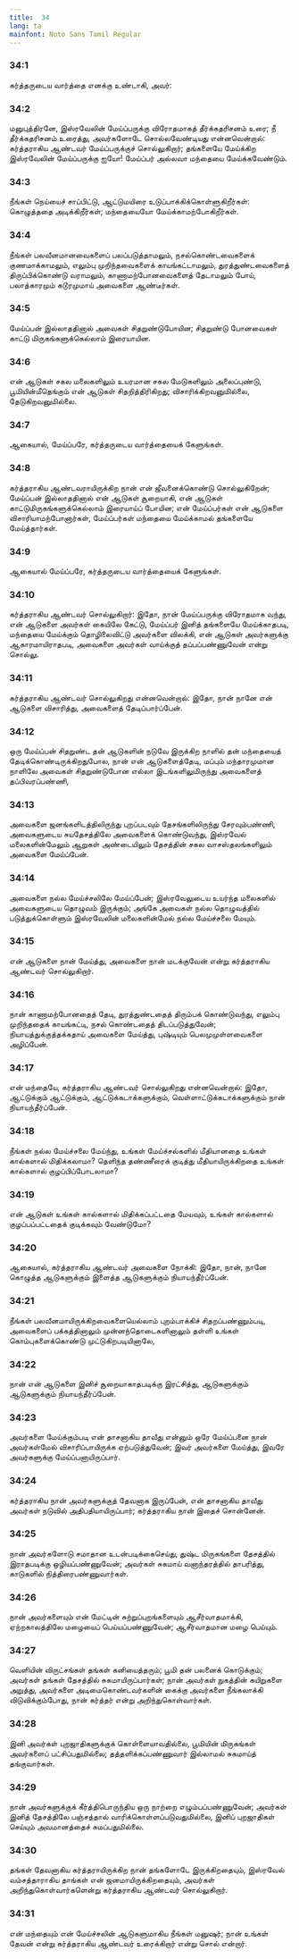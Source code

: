 ```yaml
---
title:  34
lang: ta
mainfont: Noto Sans Tamil Regular
---
```


###  34:1

கர்த்தருடைய வார்த்தை எனக்கு உண்டாகி, அவர்:

###  34:2

மனுபுத்திரனே, இஸ்ரவேலின் மேய்ப்பருக்கு விரோதமாகத் தீர்க்கதரிசனம் உரை; நீ தீர்க்கதரிசனம் உரைத்து, அவர்களோடே சொல்லவேண்டியது என்னவென்றால்: கர்த்தராகிய ஆண்டவர் மேய்ப்பருக்குச் சொல்லுகிறார்; தங்களையே மேய்க்கிற இஸ்ரவேலின் மேய்ப்பருக்கு ஐயோ! மேய்ப்பர் அல்லவா மந்தையை மேய்க்கவேண்டும்.

###  34:3

நீங்கள் நெய்யைச் சாப்பிட்டு, ஆட்டுமயிரை உடுப்பாக்கிக்கொள்ளுகிறீர்கள்: கொழுத்ததை அடிக்கிறீர்கள்; மந்தையையோ மேய்க்காமற்போகிறீர்கள்.

###  34:4

நீங்கள் பலவீனமானவைகளைப் பலப்படுத்தாமலும், நசல்கொண்டவைகளைக் குணமாக்காமலும், எலும்பு முறிந்தவைகளைக் காயங்கட்டாமலும், துரத்துண்டவைகளைத் திருப்பிக்கொண்டு வராமலும், காணாமற்போனவைகளைத் தேடாமலும் போய், பலாத்காரமும் கடூரமுமாய் அவைகளை ஆண்டீர்கள்.

###  34:5

மேய்ப்பன் இல்லாததினால் அவைகள் சிதறுண்டுபோயின; சிதறுண்டு போனவைகள் காட்டு மிருகங்களுக்கெல்லாம் இரையாயின.

###  34:6

என் ஆடுகள் சகல மலைகளிலும் உயரமான சகல மேடுகளிலும் அலைப்புண்டு, பூமியின்மீதெங்கும் என் ஆடுகள் சிதறித்திரிகிறது; விசாரிக்கிறவனுமில்லை, தேடுகிறவனுமில்லை.

###  34:7

ஆகையால், மேய்ப்பரே, கர்த்தருடைய வார்த்தையைக் கேளுங்கள்.

###  34:8

கர்த்தராகிய ஆண்டவராயிருக்கிற நான் என் ஜீவனைக்கொண்டு சொல்லுகிறேன்; மேய்ப்பன் இல்லாததினால் என் ஆடுகள் சூறையாகி, என் ஆடுகள் காட்டுமிருகங்களுக்கெல்லாம் இரையாய்ப் போயின; என் மேய்ப்பர்கள் என் ஆடுகளை விசாரியாமற்போனார்கள், மேய்ப்பர்கள் மந்தையை மேய்க்காமல் தங்களையே மேய்த்தார்கள்.

###  34:9

ஆகையால் மேய்ப்பரே, கர்த்தருடைய வார்த்தையைக் கேளுங்கள்.

###  34:10

கர்த்தராகிய ஆண்டவர் சொல்லுகிறார்: இதோ, நான் மேய்ப்பருக்கு விரோதமாக வந்து, என் ஆடுகளை அவர்கள் கையிலே கேட்டு, மேய்ப்பர் இனித் தங்களையே மேய்க்காதபடி, மந்தையை மேய்க்கும் தொழிலைவிட்டு அவர்களை விலக்கி, என் ஆடுகள் அவர்களுக்கு ஆகாரமாயிராதபடி, அவைகளை அவர்கள் வாய்க்குத் தப்பப்பண்ணுவேன் என்று சொல்லு.

###  34:11

கர்த்தராகிய ஆண்டவர் சொல்லுகிறது என்னவென்றால்: இதோ, நான் நானே என் ஆடுகளை விசாரித்து, அவைகளைத் தேடிப்பார்ப்பேன்.

###  34:12

ஒரு மேய்ப்பன் சிதறுண்ட தன் ஆடுகளின் நடுவே இருக்கிற நாளில் தன் மந்தையைத் தேடிக்கொண்டிருக்கிறதுபோல, நான் என் ஆடுகளைத்தேடி, மப்பும் மந்தாரமுமான நாளிலே அவைகள் சிதறுண்டுபோன எல்லா இடங்களிலுமிருந்து அவைகளைத் தப்பிவரப்பண்ணி,

###  34:13

அவைகளை ஜனங்களிடத்திலிருந்து புறப்படவும் தேசங்களிலிருந்து சேரவும்பண்ணி, அவைகளுடைய சுயதேசத்திலே அவைகளைக் கொண்டுவந்து, இஸ்ரவேல் மலைகளின்மேலும் ஆறுகள் அண்டையிலும் தேசத்தின் சகல வாசஸ்தலங்களிலும் அவைகளை மேய்ப்பேன்.

###  34:14

அவைகளை நல்ல மேய்ச்சலிலே மேய்ப்பேன்; இஸ்ரவேலுடைய உயர்ந்த மலைகளில் அவைகளுடைய தொழுவம் இருக்கும்; அங்கே அவைகள் நல்ல தொழுவத்தில் படுத்துக்கொள்ளும் இஸ்ரவேலின் மலைகளின்மேல் நல்ல மேய்ச்சலை மேயும்.

###  34:15

என் ஆடுகளை நான் மேய்த்து, அவைகளை நான் மடக்குவேன் என்று கர்த்தராகிய ஆண்டவர் சொல்லுகிறார்.

###  34:16

நான் காணாமற்போனதைத் தேடி, துரத்துண்டதைத் திரும்பக் கொண்டுவந்து, எலும்பு முறிந்ததைக் காயங்கட்டி, நசல் கொண்டதைத் திடப்படுத்துவேன்; நியாயத்துக்குத்தக்கதாய் அவைகளை மேய்த்து, புஷ்டியும் பெலமுமுள்ளவைகளை அழிப்பேன்.

###  34:17

என் மந்தையே, கர்த்தராகிய ஆண்டவர் சொல்லுகிறது என்னவென்றால்: இதோ, ஆட்டுக்கும் ஆட்டுக்கும், ஆட்டுக்கடாக்களுக்கும், வெள்ளாட்டுக்கடாக்களுக்கும் நான் நியாயந்தீர்ப்பேன்.

###  34:18

நீங்கள் நல்ல மேய்ச்சலை மேய்ந்து, உங்கள் மேய்ச்சல்களில் மீதியானதை உங்கள் கால்களால் மிதிக்கலாமா? தெளிந்த தண்ணீரைக் குடித்து மீதியாயிருக்கிறதை உங்கள் கால்களால் குழப்பிப்போடலாமா?

###  34:19

என் ஆடுகள் உங்கள் கால்களால் மிதிக்கப்பட்டதை மேயவும், உங்கள் கால்களால் குழப்பப்பட்டதைக் குடிக்கவும் வேண்டுமோ?

###  34:20

ஆகையால், கர்த்தராகிய ஆண்டவர் அவைகளை நோக்கி: இதோ, நான், நானே கொழுத்த ஆடுகளுக்கும் இளைத்த ஆடுகளுக்கும் நியாயந்தீர்ப்பேன்.

###  34:21

நீங்கள் பலவீனமாயிருக்கிறவைகளையெல்லாம் புறம்பாக்கிச் சிதறப்பண்ணும்படி, அவைகளைப் பக்கத்தினாலும் முன்னந்தொடைகளினாலும் தள்ளி உங்கள் கொம்புகளைக்கொண்டு முட்டுகிறபடியினாலே,

###  34:22

நான் என் ஆடுகளை இனிச் சூறையாகாதபடிக்கு இரட்சித்து, ஆடுகளுக்கும் ஆடுகளுக்கும் நியாயந்தீர்ப்பேன்.

###  34:23

அவர்களை மேய்க்கும்படி என் தாசனாகிய தாவீது என்னும் ஒரே மேய்ப்பனை நான் அவர்கள்மேல் விசாரிப்பாயிருக்க ஏற்படுத்துவேன்; இவர் அவர்களை மேய்த்து, இவரே அவர்களுக்கு மேய்ப்பனாயிருப்பார்.

###  34:24

கர்த்தராகிய நான் அவர்களுக்குத் தேவனாக இருப்பேன், என் தாசனாகிய தாவீது அவர்கள் நடுவில் அதிபதியாயிருப்பார்; கர்த்தராகிய நான் இதைச் சொன்னேன்.

###  34:25

நான் அவர்களோடு சமாதான உடன்படிக்கைசெய்து, துஷ்ட மிருகங்களை தேசத்தில் இராதபடிக்கு ஒழியப்பண்ணுவேன்; அவர்கள் சுகமாய் வனாந்தரத்தில் தாபரித்து, காடுகளில் நித்திரைபண்ணுவார்கள்.

###  34:26

நான் அவர்களையும் என் மேட்டின் சுற்றுப்புறங்களையும் ஆசீர்வாதமாக்கி, ஏற்றகாலத்திலே மழையைப் பெய்யப்பண்ணுவேன்; ஆசீர்வாதமான மழை பெய்யும்.

###  34:27

வெளியின் விருட்சங்கள் தங்கள் கனியைத்தரும்; பூமி தன் பலனைக் கொடுக்கும்; அவர்கள் தங்கள் தேசத்தில் சுகமாயிருப்பார்கள்; நான் அவர்கள் நுகத்தின் கயிறுகளை அறுத்து, அவர்களை அடிமைகொண்டவர்களின் கைக்கு அவர்களை நீங்கலாக்கி விடுவிக்கும்போது, நான் கர்த்தர் என்று அறிந்துகொள்வார்கள்.

###  34:28

இனி அவர்கள் புறஜாதிகளுக்குக் கொள்ளையாவதில்லை, பூமியின் மிருகங்கள் அவர்களைப் பட்சிப்பதுமில்லை; தத்தளிக்கப்பண்ணுவார் இல்லாமல் சுகமாய்த் தங்குவார்கள்.

###  34:29

நான் அவர்களுக்குக் கீர்த்திபொருந்திய ஒரு நாற்றை எழும்பப்பண்ணுவேன்; அவர்கள் இனித் தேசத்திலே பஞ்சத்தால் வாரிக்கொள்ளப்படுவதுமில்லை, இனிப் புறஜாதிகள் செய்யும் அவமானத்தைச் சுமப்பதுமில்லை.

###  34:30

தங்கள் தேவனாகிய கர்த்தராயிருக்கிற நான் தங்களோடே இருக்கிறதையும், இஸ்ரவேல் வம்சத்தாராகிய தாங்கள் என் ஜனமாயிருக்கிறதையும், அவர்கள் அறிந்துகொள்வார்களென்று கர்த்தராகிய ஆண்டவர் சொல்லுகிறார்.

###  34:31

என் மந்தையும் என் மேய்ச்சலின் ஆடுகளுமாகிய நீங்கள் மனுஷர்; நான் உங்கள் தேவன் என்று கர்த்தராகிய ஆண்டவர் உரைக்கிறார் என்று சொல் என்றார்.

